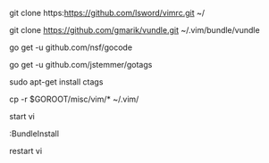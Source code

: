 git clone https:https://github.com/lsword/vimrc.git ~/

git clone https://github.com/gmarik/vundle.git ~/.vim/bundle/vundle

go get -u github.com/nsf/gocode

go get -u github.com/jstemmer/gotags

sudo apt-get install ctags

cp -r $GOROOT/misc/vim/* ~/.vim/

start vi

:BundleInstall

restart vi
